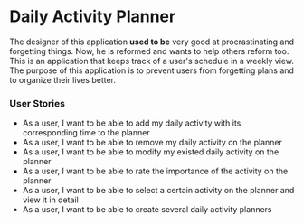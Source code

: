 
# Daily Activity Planner

The designer of this application **used to be** very good at procrastinating and forgetting things. Now, he is reformed and wants to help others reform too. This is an application that keeps track of a user's schedule in a weekly view. The purpose of this application is to prevent users from forgetting plans and to organize their lives better. 

### User Stories

- As a user, I want to be able to add my daily activity with its corresponding time to the planner
- As a user, I want to be able to remove my daily activity on the planner
- As a user, I want to be able to modify my existed daily activity on the planner
- As a user, I want to be able to rate the importance of the activity on the planner
- As a user, I want to be able to select a certain activity on the planner and view it in detail
- As a user, I want to be able to create several daily activity planners